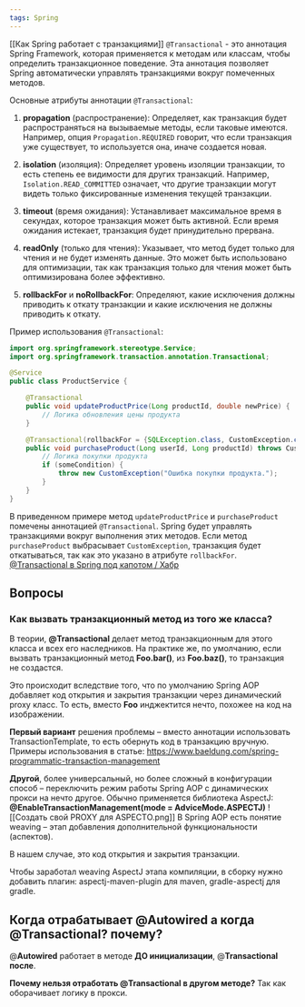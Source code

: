 ```yaml
---
tags: Spring
--- 
```


 [[Как Spring работает с транзакциями]]
`@Transactional` - это аннотация Spring Framework, которая применяется к методам или классам, чтобы определить транзакционное поведение. Эта аннотация позволяет Spring автоматически управлять транзакциями вокруг помеченных методов.

Основные атрибуты аннотации `@Transactional`:

1. **propagation** (распространение): Определяет, как транзакция будет распространяться на вызываемые методы, если таковые имеются. Например, опция `Propagation.REQUIRED` говорит, что если транзакция уже существует, то используется она, иначе создается новая.
    
2. **isolation** (изоляция): Определяет уровень изоляции транзакции, то есть степень ее видимости для других транзакций. Например, `Isolation.READ_COMMITTED` означает, что другие транзакции могут видеть только фиксированные изменения текущей транзакции.
    
3. **timeout** (время ожидания): Устанавливает максимальное время в секундах, которое транзакция может быть активной. Если время ожидания истекает, транзакция будет принудительно прервана.
    
4. **readOnly** (только для чтения): Указывает, что метод будет только для чтения и не будет изменять данные. Это может быть использовано для оптимизации, так как транзакция только для чтения может быть оптимизирована более эффективно.
    
5. **rollbackFor** и **noRollbackFor**: Определяют, какие исключения должны приводить к откату транзакции и какие исключения не должны приводить к откату.
    

Пример использования `@Transactional`:
```java
import org.springframework.stereotype.Service;
import org.springframework.transaction.annotation.Transactional;

@Service
public class ProductService {

    @Transactional
    public void updateProductPrice(Long productId, double newPrice) {
        // Логика обновления цены продукта
    }

    @Transactional(rollbackFor = {SQLException.class, CustomException.class})
    public void purchaseProduct(Long userId, Long productId) throws CustomException {
        // Логика покупки продукта
        if (someCondition) {
            throw new CustomException("Ошибка покупки продукта.");
        }
    }
}
```

В приведенном примере метод `updateProductPrice` и `purchaseProduct` помечены аннотацией `@Transactional`. Spring будет управлять транзакциями вокруг выполнения этих методов. Если метод `purchaseProduct` выбрасывает `CustomException`, транзакция будет откатываться, так как это указано в атрибуте `rollbackFor`.
 [@Transactional в Spring под капотом / Хабр](https://habr.com/ru/articles/532000/)

## Вопросы
### Как вызвать транзакционный метод из того же класса?

В теории, **@Transactional** делает метод транзакционным для этого класса и всех его наследников. На практике же, по умолчанию, если вызвать транзакционный метод **Foo.bar()**, из **Foo.baz()**, то транзакция не создастся.

Это происходит вследствие того, что по умолчанию Spring AOP добавляет код открытия и закрытия транзакции через динамический proxy класс. То есть, вместо **Foo** инджектится нечто, похожее на код на изображении.

**Первый вариант** решения проблемы – вместо аннотации использовать TransactionTemplate, то есть обернуть код в транзакцию вручную.
Примеры использования в статье: https://www.baeldung.com/spring-programmatic-transaction-management

**Другой**, более универсальный, но более сложный в конфигурации способ – переключить режим работы Spring AOP с динамических прокси на нечто другое. Обычно применяется библиотека AspectJ:
**@EnableTransactionManagement(mode = AdviceMode.ASPECTJ)**
![[Создать свой PROXY для ASPECTО.png]]
В Spring AOP есть понятие weaving – этап добавления дополнительной функциональности (аспектов).

В нашем случае, это код открытия и закрытия транзакции.

Чтобы заработал weaving AspectJ этапа компиляции, в сборку нужно добавить
плагин: aspectj-maven-plugin для maven, gradle-aspectj для gradle.

## Когда отрабатывает @Autowired а когда @Transactional? почему?
@**Autowired** работает в методе **ДО инициализации**, @**Transactional после**.

**Почему нельзя отработать @Transactional в другом методе?**
Так как оборачивает логику в прокси.
